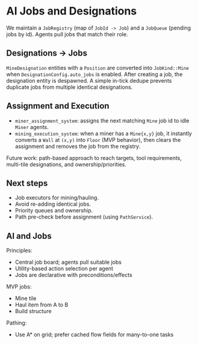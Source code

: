 # AI Jobs and Designations

We maintain a `JobRegistry` (map of `JobId -> Job`) and a `JobQueue` (pending jobs by id). Agents pull jobs that match their role.

## Designations -> Jobs

`MineDesignation` entities with a `Position` are converted into `JobKind::Mine` when `DesignationConfig.auto_jobs` is enabled. After creating a job, the designation entity is despawned. A simple in-tick dedupe prevents duplicate jobs from multiple identical designations.

## Assignment and Execution

- `miner_assignment_system`: assigns the next matching `Mine` job id to idle `Miner` agents.
- `mining_execution_system`: when a miner has a `Mine{x,y}` job, it instantly converts a `Wall` at `(x,y)` into `Floor` (MVP behavior), then clears the assignment and removes the job from the registry.

Future work: path-based approach to reach targets, tool requirements, multi-tile designations, and ownership/priorities.

## Next steps

- Job executors for mining/hauling.
- Avoid re-adding identical jobs.
- Priority queues and ownership.
- Path pre-check before assignment (using `PathService`).

## AI and Jobs

Principles:

- Central job board; agents pull suitable jobs
- Utility-based action selection per agent
- Jobs are declarative with preconditions/effects

MVP jobs:

- Mine tile
- Haul item from A to B
- Build structure

Pathing:

- Use A* on grid; prefer cached flow fields for many-to-one tasks
